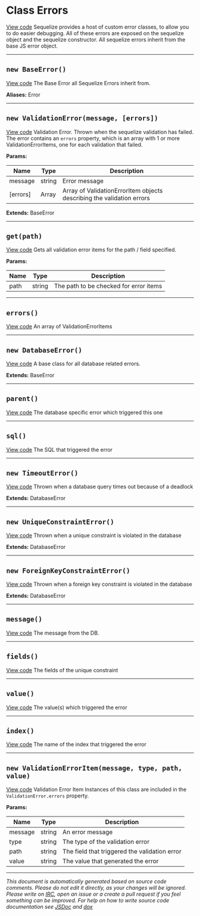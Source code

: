 <a name="errors"></a>
# Class Errors
[View code](https://github.com/sequelize/sequelize/blob/5aa77fa291abeaf0498f65724000c75da9ab9028/lib/errors.js#L11)
Sequelize provides a host of custom error classes, to allow you to do easier debugging. All of these errors are exposed on the sequelize object and the sequelize constructor.
All sequelize errors inherit from the base JS error object.


***

<a name="baseerror"></a>
## `new BaseError()`
[View code](https://github.com/sequelize/sequelize/blob/5aa77fa291abeaf0498f65724000c75da9ab9028/lib/errors.js#L20)
The Base Error all Sequelize Errors inherit from.

__Aliases:__ Error

***

<a name="validationerror"></a>
## `new ValidationError(message, [errors])`
[View code](https://github.com/sequelize/sequelize/blob/5aa77fa291abeaf0498f65724000c75da9ab9028/lib/errors.js#L40)
Validation Error. Thrown when the sequelize validation has failed. The error contains an `errors` property,
which is an array with 1 or more ValidationErrorItems, one for each validation that failed.


**Params:**

| Name | Type | Description |
| ---- | ---- | ----------- |
| message | string | Error message |
| [errors] | Array | Array of ValidationErrorItem objects describing the validation errors  |


__Extends:__ BaseError

***

<a name="get"></a>
## `get(path)`
[View code](https://github.com/sequelize/sequelize/blob/5aa77fa291abeaf0498f65724000c75da9ab9028/lib/errors.js#L53)
Gets all validation error items for the path / field specified.


**Params:**

| Name | Type | Description |
| ---- | ---- | ----------- |
| path | string | The path to be checked for error items |


***

<a name="errors"></a>
## `errors()`
[View code](https://github.com/sequelize/sequelize/blob/5aa77fa291abeaf0498f65724000c75da9ab9028/lib/errors.js#L67)
An array of ValidationErrorItems

***

<a name="databaseerror"></a>
## `new DatabaseError()`
[View code](https://github.com/sequelize/sequelize/blob/5aa77fa291abeaf0498f65724000c75da9ab9028/lib/errors.js#L74)
A base class for all database related errors.

__Extends:__ BaseError

***

<a name="parent"></a>
## `parent()`
[View code](https://github.com/sequelize/sequelize/blob/5aa77fa291abeaf0498f65724000c75da9ab9028/lib/errors.js#L88)
The database specific error which triggered this one

***

<a name="sql"></a>
## `sql()`
[View code](https://github.com/sequelize/sequelize/blob/5aa77fa291abeaf0498f65724000c75da9ab9028/lib/errors.js#L94)
The SQL that triggered the error

***

<a name="timeouterror"></a>
## `new TimeoutError()`
[View code](https://github.com/sequelize/sequelize/blob/5aa77fa291abeaf0498f65724000c75da9ab9028/lib/errors.js#L101)
Thrown when a database query times out because of a deadlock

__Extends:__ DatabaseError

***

<a name="uniqueconstrainterror"></a>
## `new UniqueConstraintError()`
[View code](https://github.com/sequelize/sequelize/blob/5aa77fa291abeaf0498f65724000c75da9ab9028/lib/errors.js#L112)
Thrown when a unique constraint is violated in the database

__Extends:__ DatabaseError

***

<a name="foreignkeyconstrainterror"></a>
## `new ForeignKeyConstraintError()`
[View code](https://github.com/sequelize/sequelize/blob/5aa77fa291abeaf0498f65724000c75da9ab9028/lib/errors.js#L131)
Thrown when a foreign key constraint is violated in the database

__Extends:__ DatabaseError

***

<a name="message"></a>
## `message()`
[View code](https://github.com/sequelize/sequelize/blob/5aa77fa291abeaf0498f65724000c75da9ab9028/lib/errors.js#L151)
The message from the DB.

***

<a name="fields"></a>
## `fields()`
[View code](https://github.com/sequelize/sequelize/blob/5aa77fa291abeaf0498f65724000c75da9ab9028/lib/errors.js#L157)
The fields of the unique constraint

***

<a name="value"></a>
## `value()`
[View code](https://github.com/sequelize/sequelize/blob/5aa77fa291abeaf0498f65724000c75da9ab9028/lib/errors.js#L163)
The value(s) which triggered the error

***

<a name="index"></a>
## `index()`
[View code](https://github.com/sequelize/sequelize/blob/5aa77fa291abeaf0498f65724000c75da9ab9028/lib/errors.js#L169)
The name of the index that triggered the error

***

<a name="validationerroritem"></a>
## `new ValidationErrorItem(message, type, path, value)`
[View code](https://github.com/sequelize/sequelize/blob/5aa77fa291abeaf0498f65724000c75da9ab9028/lib/errors.js#L181)
Validation Error Item
Instances of this class are included in the `ValidationError.errors` property.


**Params:**

| Name | Type | Description |
| ---- | ---- | ----------- |
| message | string | An error message |
| type | string | The type of the validation error |
| path | string | The field that triggered the validation error |
| value | string | The value that generated the error |


***

_This document is automatically generated based on source code comments. Please do not edit it directly, as your changes will be ignored. Please write on <a href="irc://irc.freenode.net/#sequelizejs">IRC</a>, open an issue or a create a pull request if you feel something can be improved. For help on how to write source code documentation see [JSDoc](http://usejsdoc.org) and [dox](https://github.com/tj/dox)_